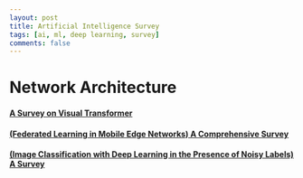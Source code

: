 ```yaml
---
layout: post    
title: Artificial Intelligence Survey      
tags: [ai, ml, deep learning, survey]    
comments: false  
--- 
```


# Network Architecture
#### [A Survey on Visual Transformer](https://jihyeonryu.github.io/2021-04-02-survey-paper1/)
#### [(Federated Learning in Mobile Edge Networks) A Comprehensive Survey](https://jihyeonryu.github.io/2021-04-21-survey-paper2/)  
#### [(Image Classification with Deep Learning in the Presence of Noisy Labels) A Survey](https://jihyeonryu.github.io/2021-06-16-survey-paper3/)   
